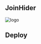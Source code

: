 ## JoinHider

![logo](https://telegra.ph/file/db0bc9527e42a73101527.jpg)

## Deploy
<p align="center"><a href="https://heroku.com/deploy?template=https://github.com/TechnicalHunter/

